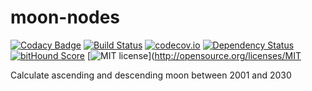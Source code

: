 # moon-nodes

[![Codacy Badge](https://api.codacy.com/project/badge/Grade/0b3a917c0cb9433cb12eec33b989c723)](https://www.codacy.com/app/angeloocana/moon-nodes?utm_source=github.com&utm_medium=referral&utm_content=angeloocana/moon-nodes&utm_campaign=badger)
[![Build Status](https://travis-ci.org/angeloocana/moon-nodes.svg)](https://travis-ci.org/angeloocana/moon-nodes)
[![codecov.io](http://codecov.io/github/angeloocana/moon-nodes/coverage.svg)](http://codecov.io/github/angeloocana/moon-nodes)
[![Dependency Status](https://gemnasium.com/angeloocana/moon-nodes.svg)](https://gemnasium.com/angeloocana/moon-nodes)
[![bitHound Score](https://www.bithound.io/github/gotwarlost/istanbul/badges/score.svg)](https://www.bithound.io/github/angeloocana/moon-nodes)
[![MIT license](http://img.shields.io/badge/license-MIT-brightgreen.svg)](http://opensource.org/licenses/MIT

Calculate ascending and descending moon between 2001 and 2030
